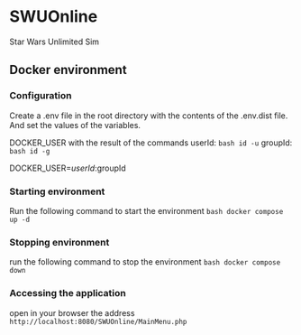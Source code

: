 # SWUOnline
Star Wars Unlimited Sim

## Docker environment
### Configuration
Create a .env file in the root directory with the contents of the .env.dist file.
And set the values of the variables.

DOCKER_USER with the result of the commands 
userId:
```bash id -u```
groupId:
```bash id -g```

DOCKER_USER=$userId:$groupId

### Starting environment

Run the following command to start the environment
```bash docker compose up -d```

### Stopping environment
run the following command to stop the environment
```bash docker compose down```

### Accessing the application

open in your browser the address
```http://localhost:8080/SWUOnline/MainMenu.php```
